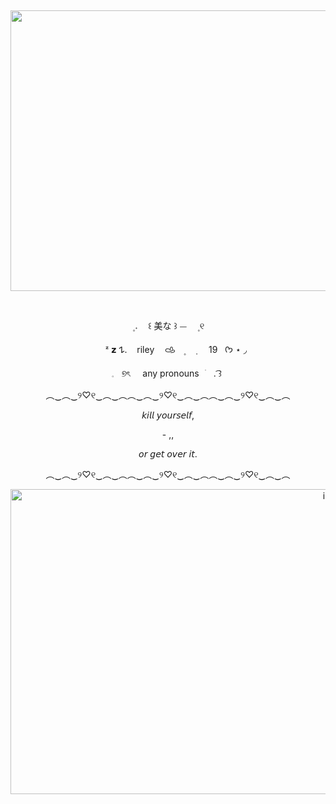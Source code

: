 ‎ ‎ ‎ ‎ <p align="center" dir="auto"> 
<img width="1200" height="449" alt="image" src="https://github.com/user-attachments/assets/07d814da-0274-464d-bcf8-14d013f858db" />


‎ ‎ ‎ ‎ <p align="center" dir="auto"> 
‎ ㅤ۪  𝅄ㅤ ꒰    美な  ꒱    ⏤ㅤ    ۪ ୧
‎ ‎ ‎ ‎ <p align="center" dir="auto"> 
‎ ‎ ‎ ‎ ㅤㅤᶻ 𝘇 𐰁.  ‎ ‎ ‎ rileyㅤ‎ 𐚁ㅤ۪ ㅤ݂ ‎ ‎ ‎ ‎ ‎ 19‎ ‎ ‎ ‎ ‎  ᡣ𐭩   ⋆ ◞
‎ ‎ ‎ ‎ <p align="center" dir="auto"> 
𓈒‎ ‎   ‎ ୭ৎ  ‎ ‎ ‎ ‎ any     pronouns⠀ׂㅤ.  ͡꒱
‎ 
‎ 
‎ ‎ ‎ ‎ ‎ ‎ 
<p align="center" dir="auto">
︵‿︵‿୨♡୧‿︵‿︵︵‿︵‿୨♡୧‿︵‿︵︵‿︵‿୨♡୧‿︵‿︵

<p align="center" dir="auto">
𝘬𝘪𝘭𝘭 𝘺𝘰𝘶𝘳𝘴𝘦𝘭𝘧,

<p align="center" dir="auto">
- ,,


<p align="center" dir="auto">
𝘰𝘳 𝘨𝘦𝘵 𝘰𝘷𝘦𝘳 𝘪𝘵.

<p align="center" dir="auto">
︵‿︵‿୨♡୧‿︵‿︵︵‿︵‿୨♡୧‿︵‿︵︵‿︵‿୨♡୧‿︵‿︵

<p align="center" dir="auto">
<img width="1024" height="488" alt="image" src="https://github.com/user-attachments/assets/4e184d4c-5855-408e-9b27-2d54a9e70712" />


